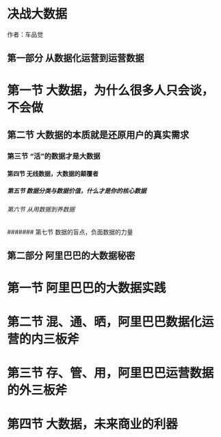 决战大数据
=========

作者：车品觉

第一部分 从数据化运营到运营数据
--------------------------

# 第一节 大数据，为什么很多人只会谈，不会做

## 第二节 大数据的本质就是还原用户的真实需求

### 第三节 “活”的数据才是大数据

#### 第四节 无线数据，大数据的颠覆者

##### 第五节 数据分类与数据价值，什么才是你的核心数据

###### 第六节 从用数据到养数据

####### 第七节 数据的盲点，负面数据的力量

第二部分 阿里巴巴的大数据秘密
------------------------

# 第一节 阿里巴巴的大数据实践

# 第二节 混、通、晒，阿里巴巴数据化运营的内三板斧

# 第三节 存、管、用，阿里巴巴运营数据的外三板斧

# 第四节 大数据，未来商业的利器

